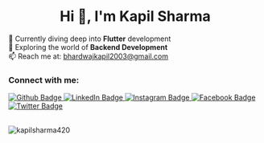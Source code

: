 <h1 align="center">Hi 👋, I'm Kapil Sharma</h1>
<p >
  🔭 Currently diving deep into <strong>Flutter</strong> development<br>
  🌱 Exploring the world of <strong>Backend Development</strong><br>
  📫 Reach me at: <a href="mailto:bhardwajkapil2003@gmail.com">bhardwajkapil2003@gmail.com</a>
</p>

  
### Connect with me:
<div id="badges">
  <a href="https://github.com/kapilsharma420">
    <img src="https://img.shields.io/badge/Github-white?style=for-the-badge&logo=Github&logoColor=black" alt="Github Badge"/>
  </a>
     <a href="https://www.linkedin.com/in/panditkapil420">
    <img src="https://img.shields.io/badge/linkedin-%230077B5.svg?&style=for-the-badge&logo=linkedin&logoColor=white" alt="LinkedIn Badge"/>
  </a>
   <a href="https://www.instagram.com/pndt_kapil01">
    <img src="https://img.shields.io/badge/Instagram-purple?style=for-the-badge&logo=instagram&logoColor=white" alt="Instagram Badge"/>
  </a>
   <a href="https://www.facebook.com/people/%E0%A4%AA%E0%A4%82%E0%A4%A1%E0%A4%BF%E0%A4%A4-%E0%A4%95%E0%A4%AA%E0%A4%BF%E0%A4%B2-%E0%A4%B6%E0%A4%B0%E0%A5%8D%E0%A4%AE%E0%A4%BE/pfbid023RjmAvsAjBiGWkagSwztzbpTUu1wjcj3fFRYAVKkEoHrHkV5oXTF3Z5jMp2jxMq4l/">
    <img src="https://img.shields.io/badge/Facebook-blue?style=for-the-badge&logo=facebook&logoColor=white" alt="Facebook Badge"/>
  </a>
   <a href="https://twitter.com/@PANDIT_KAPPU">
    <img src="https://img.shields.io/badge/Twitter-blue?style=for-the-badge&logo=twitter&logoColor=white" alt="Twitter Badge"/>
  </a>
  <br><br>
  <p><img align="center" src="https://github-readme-streak-stats.herokuapp.com/?user=kapilsharma420&" alt="kapilsharma420" /></p>
</div>

